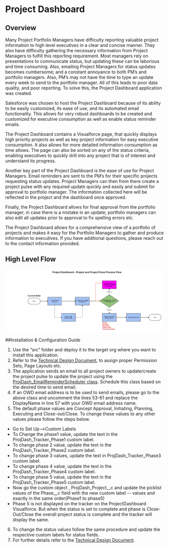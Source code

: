 # Project Dashboard
## Overview
Many Project Portfolio Managers have difficulty reporting valuable project information to high level executives in a clear and concise manner. They also have difficulty gathering the necessary information from Project Managers to fulfill this reporting requirement. Most managers rely on presentations to communicate status, but updating these can be laborious and time consuming. Also, emailing Project Managers for status updates becomes cumbersome; and a constant annoyance to both PM’s and portfolio managers. Also, PM’s may not have the time to type an update every week to send to the portfolio manager. All of this leads to poor data quality, and poor reporting. To solve this, the Project Dashboard application was created.

Salesforce was chosen to host the Project Dashboard because of its ability to be easily customized, its ease of use, and its automated email functionality. This allows for very robust dashboards to be created and customized for executive consumption as well as enable status reminder emails.

The Project Dashboard contains a Visualforce page, that quickly displays high priority projects as well as key project information for easy executive consumption. It also allows for more detailed information consumption as time allows. The page can also be sorted on any of the status criteria, enabling executives to quickly drill into any project that is of interest and understand its progress.

Another key part of the Project Dashboard is the ease of use for Project Managers. Email reminders are sent to the PM’s for their specific projects requesting status updates. Project Managers can then from there create a project pulse with any required update quickly and easily and submit for approval to portfolio manager. The information collected here will be reflected in the project and the dashboard once approved.

Finally, the Project Dashboard allows for final approval from the portfolio manager, in case there is a mistake in an update; portfolio managers can also edit all updates prior to approval to fix spelling errors etc.

The Project Dashboard allows for a comprehensive view of a portfolio of projects and makes it easy for the Portfolio Managers to gather and produce information to executives. If you have additional questions, please reach out to the contact information provided.

## High Level Flow
![High Level Flow](images/project_dashboard_process_flow.png "Logo Title Text 1")

##Installation & Configuration Guide
1.	Use the “src” folder and deploy it to the target org where you want to install this application.
2.	Refer to the [Technical Design Document](technicalDesign.md), to assign proper Permission Sets, Page Layouts etc.
3.	The application sends an email to all project owners to update/create the project pulse to update the project using the [ProjDash_EmailReminderScheduler class](src/classes/ProjDash_EmailReminderScheduler.cls). Schedule this class based on the desired time to send email.
4.	If an OWD email address is to be used to send emails, please go to the above class and uncomment the lines 53-61 and replace the DisplayName in line 57 with your OWD email address name.
5.	The default phase values are Concept Approval, Initiating, Planning, Executing and Close-out/Close. To change these values to any other values please follow the steps below.
  * Go to Set Up-->Custom Labels
  * To Change the phase1 value, update the text in the ProjDash_Tracker_Phase1 custom label.
  * To change phase 2 value, update the text in the ProjDash_Tracker_Phase2 custom label.
  * To change phase 3 values, update the text in ProjDash_Tracker_Phase3 custom label.
  * To change phase 4 value, update the text in the ProjDash_Tracker_Phase4 custom label.
  * To change phase 5 value, update the text in the ProjDash_Tracker_Phase5 custom label.
  * Now go the custom object , ProjDash_Project__c and update the picklist values of the Phase__c field  with the new custom label --       values and exactly in the same order(Phase1 to phase5)
  * Phase 5 is not displayed on the tracker on the ProjectDashboard Visualforce. But when the status is set to complete and phase is         Close-Out/Close  the overall project status is complete and the tracker will display the same.
6.	To change the status values follow the same procedure and update the respective custom labels for status fields.
7.	For further details refer to the [Technical Design Document](technicalDesign.md).

